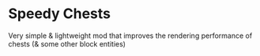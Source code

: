 # Speedy Chests
Very simple & lightweight mod that improves the rendering performance of chests (& some other block entities)